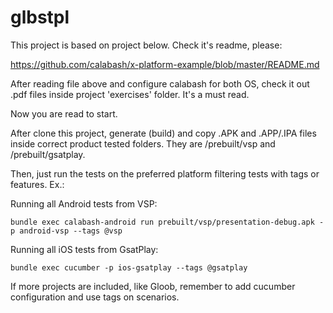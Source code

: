 # glbstpl

This project is based on project below. Check it's readme, please:

https://github.com/calabash/x-platform-example/blob/master/README.md

After reading file above and configure calabash for both OS, check it out .pdf files inside project 'exercises' folder. It's a must read.

Now you are read to start. 

After clone this project, generate (build) and copy .APK and .APP/.IPA files inside correct product tested folders. They are /prebuilt/vsp and /prebuilt/gsatplay.

Then, just run the tests on the preferred platform filtering tests with tags or features. Ex.:

Running all Android tests from VSP:

    bundle exec calabash-android run prebuilt/vsp/presentation-debug.apk -p android-vsp --tags @vsp

Running all iOS tests from GsatPlay:

    bundle exec cucumber -p ios-gsatplay --tags @gsatplay


If more projects are included, like Gloob, remember to add cucumber configuration and use tags on scenarios. 
